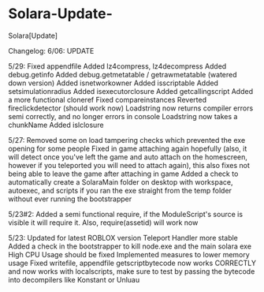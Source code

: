 # Solara-Update-
Solara[Update]

Changelog:
6/06: UPDATE

5/29: Fixed appendfile Added lz4compress, lz4decompress Added debug.getinfo Added debug.getmetatable / getrawmetatable (watered down version) Added isnetworkowner Added isscriptable Added setsimulationradius Added isexecutorclosure Added getcallingscript Added a more functional cloneref Fixed compareinstances Reverted fireclickdetector (should work now) Loadstring now returns compiler errors semi correctly, and no longer errors in console Loadstring now takes a chunkName Added islclosure

5/27: Removed some on load tampering checks which prevented the exe opening for some people Fixed in game attaching again hopefully (also, it will detect once you've left the game and auto attach on the homescreen, however if you teleported you will need to attach again), this also fixes not being able to leave the game after attaching in game Added a check to automatically create a SolaraMain folder on desktop with workspace, autoexec, and scripts if you ran the exe straight from the temp folder without ever running the bootstrapper

5/23#2: Added a semi functional require, if the ModuleScript's source is visible it will require it. Also, require(assetid) will work now

5/23: Updated for latest ROBLOX version Teleport Handler more stable Added a check in the bootstrapper to kill node.exe and the main solara exe High CPU Usage should be fixed Implemented measures to lower memory usage Fixed writefile, appendfile getscriptbytecode now works CORRECTLY and now works with localscripts, make sure to test by passing the bytecode into decompilers like Konstant or Unluau
